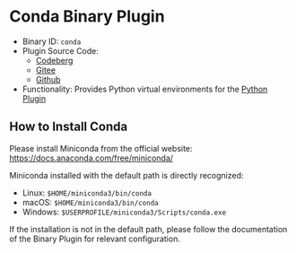 # Conda Binary Plugin

- Binary ID: `conda`
- Plugin Source Code:
  - [Codeberg](https://codeberg.org/XmacsLabs/mogan/src/branch/branch-1.2/TeXmacs/plugins/binary/progs/binary/conda.scm)
  - [Gitee](https://gitee.com/XmacsLabs/mogan/blob/branch-1.2/TeXmacs/plugins/binary/progs/binary/conda.scm)
  - [Github](https://github.com/XmacsLabs/mogan/blob/branch-1.2/TeXmacs/plugins/binary/progs/binary/conda.scm)
- Functionality: Provides Python virtual environments for the [Python Plugin](plugin_python.md)

## How to Install Conda

Please install Miniconda from the official website: https://docs.anaconda.com/free/miniconda/

Miniconda installed with the default path is directly recognized:

- Linux: `$HOME/miniconda3/bin/conda`
- macOS: `$HOME/miniconda3/bin/conda`
- Windows: `$USERPROFILE/miniconda3/Scripts/conda.exe`

If the installation is not in the default path, please follow the documentation of the Binary Plugin for relevant configuration.
